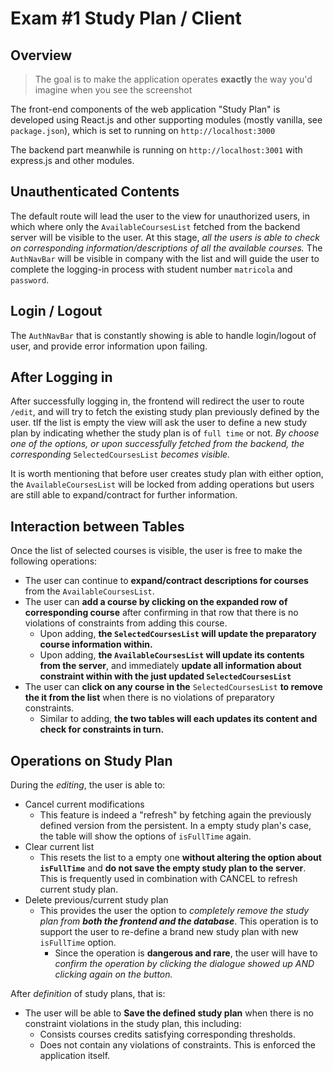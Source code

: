 # Exam #1 Study Plan / Client

## Overview

> The goal is to make the application operates **exactly** the way you'd imagine when you see the screenshot

The front-end components of the web application "Study Plan" is developed using React.js and other supporting modules (mostly vanilla, see `package.json`), which is set to running on `http://localhost:3000`

The backend part meanwhile is running on `http://localhost:3001` with express.js and other modules.

## Unauthenticated Contents

The default route will lead the user to the view for unauthorized users, in which where only the `AvailableCoursesList` fetched from the backend server will be visible to the user. At this stage, *all the users is able to check on corresponding information/descriptions of all the available courses.* The `AuthNavBar` will be visible in company with the list and will guide the user to complete the logging-in process with student number `matricola` and `password`.

## Login / Logout

The `AuthNavBar` that is constantly showing is able to handle login/logout of user, and provide error information upon failing.

## After Logging in

After successfully logging in, the frontend will redirect the user to route `/edit`, and will try to fetch the existing study plan previously defined by the user. tIf the list is empty the view will ask the user to define a new study plan by indicating whether the study plan is of `full time` or not. *By choose one of the options, or upon successfully fetched from the backend, the corresponding* `SelectedCoursesList` *becomes visible.*

It is worth mentioning that before user creates study plan with either option, the `AvailableCoursesList` will be locked from adding operations but users are still able to expand/contract for further information.

## Interaction between Tables

Once the list of selected courses is visible, the user is free to make the following operations:

- The user can continue to **expand/contract descriptions for courses** from the `AvailableCoursesList`.
- The user can **add a course by clicking on the expanded row of corresponding course** after confirming in that row that there is no violations of constraints from adding this course.
  - Upon adding, **the `SelectedCoursesList` will update the preparatory course information within.**
  - Upon adding, **the `AvailableCoursesList` will update its contents from the server**, and immediately **update all information about constraint within with the just updated `SelectedCoursesList`**
- The user can **click on any course in the** `SelectedCoursesList` **to remove the it from the list** when there is no violations of preparatory constraints.
  - Similar to adding, **the two tables will each updates its content and check for constraints in turn.**

## Operations on Study Plan

During the *editing*, the user is able to:

- Cancel current modifications
  - This feature is indeed a "refresh" by fetching again the previously defined version from the persistent. In a empty study plan's case, the table will show the options of `isFullTime` again.
- Clear current list
  - This resets the list to a empty one **without altering the option about `isFullTime`** and **do not save the empty study plan to the server**. This is frequently used in combination with CANCEL to refresh current study plan.
- Delete previous/current study plan
  - This provides the user the option to *completely remove the study plan from **both the frontend and the database***. This operation is to support the user to re-define a brand new study plan with new `isFullTime` option.
    - Since the operation is **dangerous and rare**, the user will have to *confirm the operation by clicking the dialogue showed up AND clicking again on the button.*

After *definition* of study plans, that is:

- The user will be able to **Save the defined study plan** when there is no constraint violations in the study plan, this including:
  - Consists courses credits satisfying corresponding thresholds.
  - Does not contain any violations of constraints. This is enforced the application itself.
